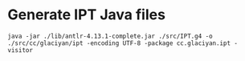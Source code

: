 # Generate IPT Java files

```shell
java -jar ./lib/antlr-4.13.1-complete.jar ./src/IPT.g4 -o ./src/cc/glaciyan/ipt -encoding UTF-8 -package cc.glaciyan.ipt -visitor
```